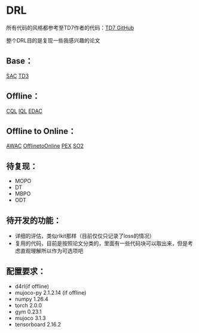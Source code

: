 # DRL

所有代码的风格都参考至TD7作者的代码：[TD7 GitHub](https://github.com/sfujim/TD7)

整个DRL目的是复现一些我感兴趣的论文
## Base：
[SAC](http://arxiv.org/abs/1801.01290)
[TD3](http://arxiv.org/abs/1802.09477)

## Offline：
[CQL](http://arxiv.org/abs/2006.04779)
[IQL](http://arxiv.org/abs/2110.06169)
[EDAC](http://arxiv.org/abs/2110.01548)

## Offline to Online：
[AWAC](http://arxiv.org/abs/2006.09359)
[OfflinetoOnline](http://arxiv.org/abs/2107.00591)
[PEX](http://arxiv.org/abs/2302.00935)
[SO2](http://arxiv.org/abs/2312.07685)
## 待复现：
- MOPO
- DT
- MBPO
- ODT

## 待开发的功能：
- 详细的评估，类似rlkit那样（目前仅仅只记录了loss的情况）
- 复用的代码，目前是按照论文分类的，里面有一些代码块可以取出来，但是考虑直观理解所以作为可选项吧



## 配置要求：
- d4rl(if offline)
- mujoco-py    2.1.2.14  (if offline)
- numpy        1.26.4
- torch        2.0.0
- gym          0.23.1
- mujoco       3.1.3
- tensorboard  2.16.2





